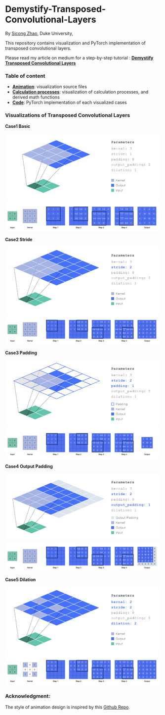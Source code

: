 # Demystify-Transposed-Convolutional-Layers

By [Sicong Zhao](www.sicongzhao.com), Duke University, 



This repository contains visualization and PyTorch implementation of transposed convolutional layers.

Please read my article on medium for a step-by-step tutorial :  **[Demystify Transposed Convolutional Layers](https://medium.com/@luo9137/demystify-transposed-convolutional-layers-6f7b61485454)** 



### Table of content

* **[Animation](./animation)**: visualization source files
* **[Calculation processes](./calculation%20processes)**: visualization of calculation processes, and derived math functions
* **[Code](./code)**: PyTorch implementation of each visualized cases



### Visualizations of Transposed Convolutional Layers

**Case1 Basic**

<img src="./animation/1.Basic/basic.gif" />

<img src="./calculation%20processes/1.basic.jpeg" >



**Case2 Stride**

<img src="./animation/2.Stride/stride.gif" />

<img src="./calculation%20processes/2.stride.jpeg" >



**Case3 Padding**

<img src="./animation/3.Padding/padding.gif" />

<img src="./calculation%20processes/3.padding.jpeg" >



**Case4 Output Padding**

<img src="./animation/4.Output_Padding/output_padding.gif" />

<img src="./calculation%20processes/4.output_padding.jpeg" >



**Case5 Dilation**

<img src="./animation/5.Dilation/dilation.gif" />

<img src="./calculation%20processes/5.dilation.jpeg" >

### **Acknowledgment:** 

The style of animation design is inspired by this [Github Repo](https://github.com/vdumoulin/conv_arithmetic).
